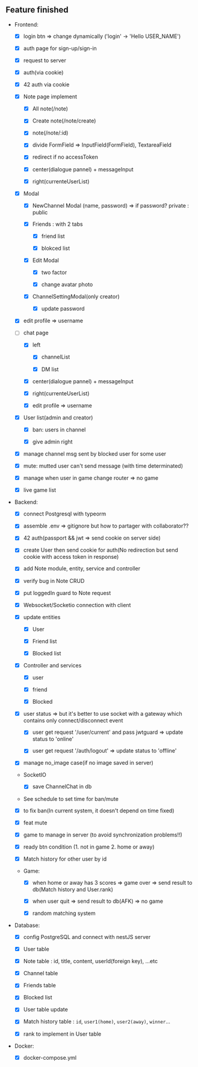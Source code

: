 ## Feature finished

- Frontend:

  - [x] login btn => change dynamically ('login' -> 'Hello USER_NAME')

  - [x] auth page for sign-up/sign-in

  - [x] request to server

  - [x] auth(via cookie)

  - [x] 42 auth via cookie

  - [x] Note page implement

    - [x] All note(/note)

    - [x] Create note(/note/create)

    - [x] note(/note/:id)

    - [x] divide FormField => InputField(FormField), TextareaField

    - [x] redirect if no accessToken

    - [x] center(dialogue pannel) + messageInput

    - [x] right(currenteUserList)

  - [x] Modal

    - [x] NewChannel Modal (name, password) => if password? private : public

    - [x] Friends : with 2 tabs

      - [x] friend list

      - [x] blokced list

    - [x] Edit Modal

      - [x] two factor

      - [x] change avatar photo

    - [x] ChannelSettingModal(only creator)

      - [x] update password

  - [x] edit profile => username

  - [ ] chat page

    - [x] left

      - [x] channelList

      - [x] DM list

    - [x] center(dialogue pannel) + messageInput

    - [x] right(currenteUserList)

    - [x] edit profile => username

  - [x] User list(admin and creator)

    - [x] ban: users in channel

    - [x] give admin right

  - [x] manage channel msg sent by blocked user for some user

  - [x] mute: mutted user can't send message (with time determinated)

  - [x] manage when user in game change router => no game

  - [x] live game list

- Backend:

  - [x] connect Postgresql with typeorm

  - [x] assemble .env => gitignore but how to partager with collaborator??

  - [x] 42 auth(passport && jwt => send cookie on server side)

  - [x] create User then send cookie for auth(No redirection but send cookie with access token in response)

  - [x] add Note module, entity, service and controller

  - [x] verify bug in Note CRUD

  - [x] put loggedIn guard to Note request

  - [x] Websocket/Socketio connection with client

  - [x] update entities

    - [x] User

    - [x] Friend list

    - [x] Blocked list

  - [x] Controller and services

    - [x] user

    - [x] friend

    - [x] Blocked

  - [x] user status => but it's better to use socket with a gateway which contains only connect/disconnect event

    - [x] user get request '/user/current' and pass jwtguard => update status to 'online'

    - [x] user get request '/auth/logout' => update status to 'offline'

  - [x] manage no_image case(if no image saved in server)

  - SocketIO

    - [x] save ChannelChat in db

  - See schedule to set time for ban/mute

  - [x] to fix ban(In current system, it doesn't depend on time fixed)

  - [x] feat mute

  - [x] game to manage in server (to avoid synchronization problems!!)

  - [x] ready btn condition (1. not in game 2. home or away)

  - [x] Match history for other user by id

  - Game:

    - [x] when home or away has 3 scores => game over => send result to db(Match history and User.rank)

    - [x] when user quit => send result to db(AFK) => no game

    - [x] random matching system

- Database:

  - [x] config PostgreSQL and connect with nestJS server

  - [x] User table

  - [x] Note table : id, title, content, userId(foreign key), ...etc

  - [x] Channel table

  - [x] Friends table

  - [x] Blocked list

  - [x] User table update

  - [x] Match history table : `id`, `user1(home)`, `user2(away)`, `winner`...

  - [x] rank to implement in User table

- Docker:

  - [x] docker-compose.yml
